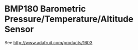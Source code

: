BMP180 Barometric Pressure/Temperature/Altitude Sensor
======================================================

See http://www.adafruit.com/products/1603
